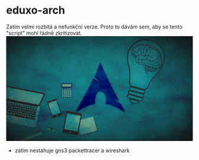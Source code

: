 # eduxo-arch
Zatím velmi rozbitá a nefunkční verze. Proto to dávám sem, aby se tento "script" mohl řádně zkritizovat.
![plocha](plocha.png)

- zatim nestahuje gns3 packettracer a wireshark
